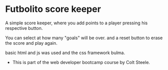 # Futbolito score keeper

A simple score keeper, where you add points to a player pressing his respective button.

You can select at how many "goals" will be over. and a reset button to erase the score and play again.

basic html and js was used and the css framework bulma.

- This is part of the web developer bootcamp course by Colt Steele.
